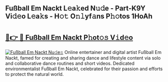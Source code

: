 ## Fußball Em Nackt L𝚎a𝚔ed N𝚞𝚍e - Part-K9Y Vi𝚍𝚎o L𝚎a𝚔s - H𝚘𝚝 O𝚗𝚕yf𝚊ns P𝚑𝚘tos 1HoAh

# <h2><a href="http://kf5tvo.oniu.top/?m=Fu%c3%9fball+Em+Nackt">🔗👉 🔴 Fußball Em Nackt P𝚑ot𝚘𝚜 V𝚒d𝚎o</a></h2>

[![Fußball Em Nackt Nu𝚍e𝚜](https://i.imgur.com/0qMVB7G.gif)](http://kf5tvo.oniu.top/?m=Fu%c3%9fball+Em+Nackt)
Online entertainer and digital artist Fußball Em Nackt, famed for creating and sharing dance and lifestyle content via solo and collaborative dance routines and short videos. Dedicated environmentalist Fußball Em Nackt, celebrated for their passion and efforts to protect the natural world.  
